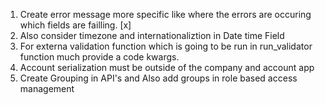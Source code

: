 1. Create error message more specific like where the errors are occuring which fields are failling. [x]
2. Also consider timezone and internationaliztion in Date time Field
3. For externa validation function which is going to be run in run_validator function much provide a code kwargs.
4. Account serialization must be outside of the company and account app
5. Create Grouping in API's and Also add groups in role based access management